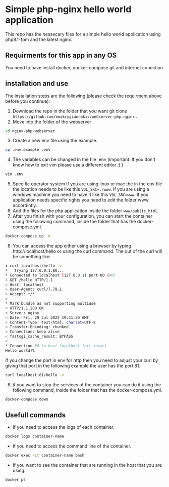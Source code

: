 # Simple php-nginx hello world application

This repo has the nessecary files for a simple hello world application using php8.1-fpm and the latest nginx.


## Requirments for this app in any OS

You need to have install docker, docker-compose git and internet conection.


## installation and use

The installation steps are the following (please check the requirment above before you continue):

1. Download the repo in the folder that you want git clone `https://github.com/emakrygiannakis/webserver-php-nginx` .
2. Move into the folder of the webserver 
```bash
cd nginx-php-webserver
```
3. Create a new env file using the example.
```bash
cp .env.example .env
```
4. The variables can be changed in the file .env 
(important: If you don't know how to exit vim please use a different editor ;) )
```bash
vim .env 
```
5. Specific operator system
   If you are using linux or mac the in the env file the location needs to be like this `VOL_SRC=./www`. 
   If you are using a windows machine you need to have it like this `VOL_SRC=www`.
   If you application needs specific rights you need to edit the folder www accordintly.
6. Add the files for the php application inside the folder `www/public_html`.
7. After you finish with your configuration, you can start the container using the following command, inside the folder that has the docker-compose.yml.
```bash
docker-compose up -d 
```
8. You can access the app either using a browser by typing http://localhost/hello or using the curl command. The out of the curl will be something like:
```bash
❯ curl localhost/hello -v
*   Trying 127.0.0.1:80...
* Connected to localhost (127.0.0.1) port 80 (#0)
> GET /hello HTTP/1.1
> Host: localhost
> User-Agent: curl/7.79.1
> Accept: */*
> 
* Mark bundle as not supporting multiuse
< HTTP/1.1 200 OK
< Server: nginx
< Date: Fri, 29 Jul 2022 19:41:30 GMT
< Content-Type: text/html; charset=UTF-8
< Transfer-Encoding: chunked
< Connection: keep-alive
< fastcgi_cache_result: BYPASS
< 
* Connection #0 to host localhost left intact
Hello world!%   
```
If you change the port in env for http then you need to adjust your curl by giving that port in the following example the user has the port 81.
```bash
curl localhost:81/hello -v
```
8. if you want to stop the services of the container you can do it using the following command, inside the folder that has the docker-compose.yml.
```bash
docker-compose down
```


## Usefull commands
- If  you need to access the logs of each container.
```bash
docker logs container-name
```
- If  you need to access the command line of the container.
```bash
docker exec -it container-name bash
```
- If you want to see the container that are running in the host that you are using:
```bash
docker ps
```
